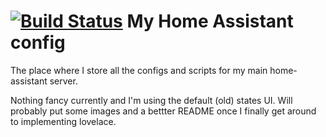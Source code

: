 # [![Build Status](https://travis-ci.org/nreymundo/home-assistant-config.svg?branch=master)](https://travis-ci.org/nreymundo/home-assistant-config) My Home Assistant config
The place where I store all the configs and scripts for my main home-assistant server. 

Nothing fancy currently and I'm using the default (old) states UI. Will probably put some images and a bettter README once I finally get around to implementing lovelace. 
